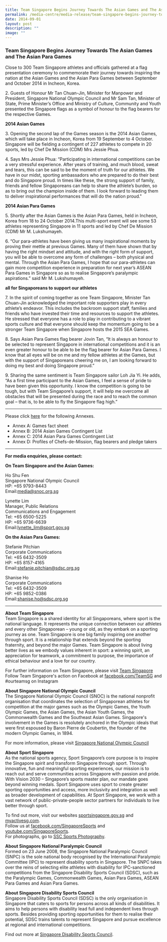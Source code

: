 ```yaml
---
title: Team Singapore Begins Journey Towards The Asian Games and The Asian Para Games
permalink: /media-centre/media-release/team-singapore-begins-journey-towards-the-asian-games-and-the-asian-para/
date: 2014-09-01
layout: post
description: ""
image: ""
---
```

### **Team Singapore Begins Journey Towards The Asian Games and The Asian Para Games**
Close to 300 Team Singapore athletes and officials gathered at a flag presentation ceremony to commemorate their journey towards inspiring the nation at the Asian Games and the Asian Para Games between September and October 2014 in Incheon, Korea.

2\. Guests of Honour Mr Tan Chuan-Jin, Minister for Manpower and President, Singapore National Olympic Council and Mr Sam Tan, Minister of State, Prime Minister’s Office and Ministry of Culture, Community and Youth presented the Singapore flags as a symbol of honour to the flag bearers for the respective Games.

**2014 Asian Games**

3\. Opening the second lap of the Games season is the 2014 Asian Games, which will take place in Incheon, Korea from 19 September to 4 October. Singapore will be fielding a contingent of 227 athletes to compete in 20 sports, led by Chef De Mission (CDM) Mrs Jessie Phua. 

4\. Says Mrs Jessie Phua: “Participating in international competitions can be a very stressful experience. After years of training, and much blood, sweat and tears, this can be said to be the moment of truth for our athletes. We have in our midst, sporting ambassadors who are prepared to do their best and do Singapore proud. In times like these, the strong support of family, friends and fellow Singaporeans can help to share the athlete’s burden, so as to bring out the champion inside of them. I look forward to leading them to deliver inspirational performances that will do the nation proud."

**2014 Asian Para Games**

5\. Shortly after the Asian Games is the Asian Para Games, held in Incheon, Korea from 18 to 24 October 2014.This multi-sport event will see some 53 athletes representing Singapore in 11 sports and led by Chef De Mission (CDM) Mr M. Lukshumayeh. 

6\. “Our para-athletes have been giving us many inspirational moments by proving their mettle at previous Games. Many of them have shown that by having the right mindset and attitude, and with the right form of support, you will be able to overcome any form of challenges – both physical and mental. Through the Asian Para Games, I hope that our para-athletes can gain more competition experience in preparation for next year’s ASEAN Para Games in Singapore so as to realise Singapore’s paralympic aspirations.” said Mr M. Lukshumayeh.

**all for Singaporeans to support our athletes**

7\. In the spirit of coming together as one Team Singapore, Minister Tan Chuan-Jin acknowledged the important role supporters play in every athlete’s endeavor. This includes the backroom support staff, families and friends who have invested their time and resources to support the athletes. He stressed that everyone has a role to play in contributing to a vibrant sports culture and that everyone should keep the momentum going to be a stronger Team Singapore when Singapore hosts the 2015 SEA Games.

8\. Says Asian Para Games flag bearer Jovin Tan, “It is always an honour to be selected to represent Singapore in international competitions and it is an even greater honour to be able to be the flag bearer for Asian Para Games. I know that all eyes will be on me and my fellow athletes at the Games, but with the support of Singaporeans cheering me on, I am looking forward to doing my best and doing Singapore proud.”

9\. Sharing the same sentiment is Team Singapore sailor Loh Jia Yi. He adds, “As a first time participant to the Asian Games, I feel a sense of pride to have been given this opportunity. I know the competition is going to be tough, but with Team Singapore’s support, it will help me overcome all obstacles that will be presented during the race and to reach the common goal – that is, to be able to fly the Singapore flag high.” 

---

Please click [here](/files/Media%20Centre/Media%20Release/2014/September/Annex%20A_Flag%20presentation%20for%20Asian%20Games%20and%20Asian%20Para%20Games.pdf) for the following Annexes.

* Annex A: Games fact sheet
* Annex B: 2014 Asian Games Contingent List
* Annex C: 2014 Asian Para Games Contingent List
* Annex D: Profiles of Chefs-de-Mission, flag bearers and pledge takers

---

**For media enquiries, please contact:**
<br>

**On Team Singapore and the Asian Games:**

Ho Shu Fen<br>
Singapore National Olympic Council<br>
HP: +65 9793-8443<br>
Email:[media@snoc.org.sg](mailto:media@snoc.org.sg)

Lynette Lim<br>
Manager, Public Relations<br>
Communications and Engagement<br>
Tel: +65 6500-5225<br>
HP: +65 9736-6639<br>
Email:[lynette_lim@sport.gov.sg](mailto:lynette_lim@sport.gov.sg)

**On the Asian Para Games:**

Stefanie Pitchian<br>
Corporate Communications<br>
Tel: +65 6432-3509<br>
HP: +65 8157-4165<br>
Email:[stefanie.pitchian@sdsc.org.sg](mailto:stefanie.pitchian@sdsc.org.sg)

Shanise Ho<br>
Corporate Communications<br>
Tel: +65 6432-3509<br>
HP: +65 9852-0386<br>
Email:[shanise.ho@sdsc.org.sg](mailto:shanise.ho@sdsc.org.sg)

---

**About Team Singapore**<br>
Team Singapore is a shared identity for all Singaporeans, where sport is the national language. It represents the unique connection between our athletes and every other Singaporean – young or old, as they embark on a sporting journey as one. Team Singapore is one big family inspiring one another through sport. It is a relationship that extends beyond the sporting fraternity, and beyond the major Games. Team Singapore is about living better lives as we embody values inherent in sport: a winning spirit, an appreciation for teamwork, a commitment to purpose, the importance of ethical behaviour and a love for our country.

For further information on Team Singapore, please visit [Team Singapore](https://www.teamsingapore.sg/home)
<br>
Follow Team Singapore's action on Facebook at [facebook.com/TeamSG](https://www.facebook.com/TeamSG) and #ourteamsg on Instagram

**About Singapore National Olympic Council**<br>
The Singapore National Olympic Council (SNOC) is the national nonprofit organisation that coordinates the selection of Singaporean athletes for competition at the major games such as the Olympic Games, the Youth Olympic Games, the Asian Games, the Asian Youth Games, the Commonwealth Games and the Southeast Asian Games. Singapore's involvement in the Games is resolutely anchored in the Olympic ideals that were first espoused by Baron Pierre de Coubertin, the founder of the modern Olympic Games, in 1894.

For more information, please visit [Singapore National Olympic Council](https://www.singaporeolympics.com/)

**About Sport Singapore**<br>
As the national sports agency, Sport Singapore’s core purpose is to inspire the Singapore spirit and transform Singapore through sport. Through innovative, fun and meaningful sporting experiences, our mission is to reach out and serve communities across Singapore with passion and pride. With Vision 2030 – Singapore’s sports master plan, our mandate goes beyond winning medals. Sport Singapore uses sport to create greater sporting opportunities and access, more inclusivity and integration as well as broader development of capabilities. At Sport Singapore, we work with a vast network of public-private-people sector partners for individuals to live better through sport. 

To find out more, visit our websites [sportsingapore.gov.sg](http://www.sportsingapore.gov.sg/) and [myactivesg.com](http://www.myactivesg.com/).<br>Follow us at [facebook.com/SingaporeSports](http://www.facebook.com/SingaporeSports) and [youtube.com/SingaporeSports](http://www.youtube.com/SingaporeSports).<br>For photographs, go to [SSC Sports Photography](http://www.flickr.com/ssc-sportsphotography).

**About Singapore National Paralympic Council**<br>
Formed on 23 June 2008, the Singapore National Paralympic Council (SNPC) is the sole national body recognised by the International Paralympic Committee (IPC) to represent disability sports in Singapore. The SNPC takes over the reins of selecting elite athletes with disability for IPC-sanctioned competitions from the Singapore Disability Sports Council (SDSC), such as the Paralympic Games, Commonwealth Games, Asian Para Games, ASEAN Para Games and Asian Para Games.

**About Singapore Disability Sports Council**<br>
Singapore Disability Sports Council (SDSC) is the only organisation in Singapore that caters to sports for persons across all kinds of disabilities. It aims to help persons with disability lead full and independent lives through sports. Besides providing sporting opportunities for them to realise their potential, SDSC trains talents to represent Singapore and pursue excellence at regional and international competitions.

Find out more at [Singapore Disability Sports Council](https://sdsc.org.sg/).